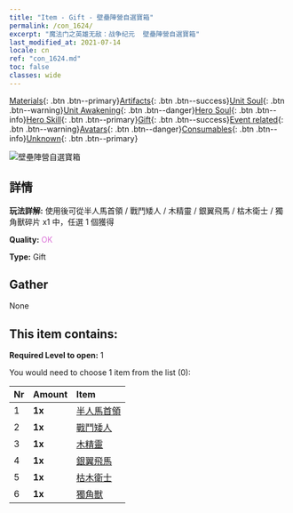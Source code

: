 ```yaml
---
title: "Item - Gift - 壁壘陣營自選寶箱"
permalink: /con_1624/
excerpt: "魔法门之英雄无敌：战争纪元  壁壘陣營自選寶箱"
last_modified_at: 2021-07-14
locale: cn
ref: "con_1624.md"
toc: false
classes: wide
---
```

 [Materials](/ItemsCN/){: .btn .btn--primary}[Artifacts](/ItemsCN/Artifacts/){: .btn .btn--success}[Unit Soul](/ItemsCN/UnitSoul/){: .btn .btn--warning}[Unit Awakening](/ItemsCN/UnitAwakening/){: .btn .btn--danger}[Hero Soul](/ItemsCN/HeroSoul/){: .btn .btn--info}[Hero Skill](/ItemsCN/HeroSkill/){: .btn .btn--primary}[Gift](/ItemsCN/Gift/){: .btn .btn--success}[Event related](/ItemsCN/Events/){: .btn .btn--warning}[Avatars](/ItemsCN/Avatars/){: .btn .btn--danger}[Consumables](/ItemsCN/Consumables/){: .btn .btn--info}[Unknown](/ItemsCN/Unknown/){: .btn .btn--primary}

 ![壁壘陣營自選寶箱](/images/t/i_907240.png)

## 詳情
 **玩法詳解:** 使用後可從半人馬首領 / 戰鬥矮人 / 木精靈 / 銀翼飛馬 / 枯木衛士 / 獨角獸碎片 x1 中，任選 1 個獲得

 **Quality:** <span style="color: #DA70D6">OK</span>

 **Type:** Gift

## Gather

  None

## This item contains:

 **Required Level to open:** 1

 You would need to choose 1 item from the list (0):

  | Nr | Amount |     Item    |
  |:---|:-------|:------------|
  | 1 |  **1x** | [半人馬首領](/cn/Items/unt_199/) |  | 
  | 2 |  **1x** | [戰鬥矮人](/cn/Items/unt_200/) |  | 
  | 3 |  **1x** | [木精靈](/cn/Items/unt_201/) |  | 
  | 4 |  **1x** | [銀翼飛馬](/cn/Items/unt_202/) |  | 
  | 5 |  **1x** | [枯木衛士](/cn/Items/unt_203/) |  | 
  | 6 |  **1x** | [獨角獸](/cn/Items/unt_204/) |  | 
